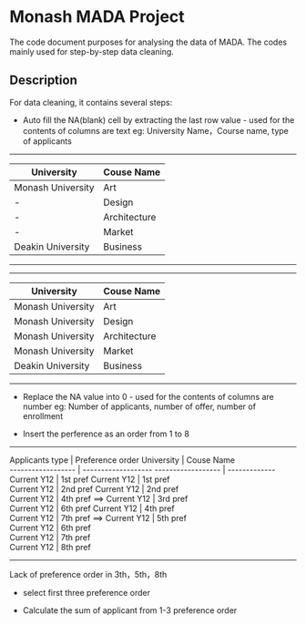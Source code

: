 # Monash MADA Project

The code document purposes for analysing the data of MADA. The codes mainly used for step-by-step data cleaning.

## Description
 For data cleaning, it contains several steps:
   *  Auto fill the NA(blank) cell by extracting the last row value - used for the contents of columns are text 
   eg: University Name，Course name, type of applicants
 -----------------------------------                       
 University         |  Couse Name                             
 ------------------ | -------------                        
 Monash University  | Art                                            
 -                  | Design                                    
 -                  | Architecture                 
 -                  | Market                                    
Deakin University   | Business                                 
-----------------------------------                       
  
-----------------------------------
University         |  Couse Name  
------------------ | -------------
Monash University  | Art
Monash University  | Design
Monash University  | Architecture  
Monash University  | Market  
Deakin University  | Business  
-----------------------------------  
  
  
  
  
   *  Replace the NA value into 0  - used for the contents of columns are number 
   eg: Number of applicants, number of offer, number of enrollment
   
   *  Insert the perference as an order from 1 to 8
   -----------------------------------------                       ------------------------------------
   Applicants type    |  Preference order                           University         |  Couse Name   
   ------------------ | -------------------                         ------------------ | ------------- 
   Current Y12        | 1st pref                                     Current Y12       | 1st pref      
   Current Y12        | 2nd pref                                     Current Y12       | 2nd pref      
   Current Y12        | 4th pref                      ==>            Current Y12       | 3rd pref      
   Current Y12        | 6th pref                                     Current Y12       | 4th pref      
   Current Y12        | 7th pref                      ==>            Current Y12       | 5th pref                
                                                                     Current Y12       | 6th pref      
                                                                     Current Y12       | 7th pref      
                                                                     Current Y12      | 8th pref      
  ----------------------------------- ------                        -----------------------------------
  Lack of preference order in 3th，5th，8th
 
   * select first three preference order


   * Calculate the sum of applicant from 1-3 preference order

